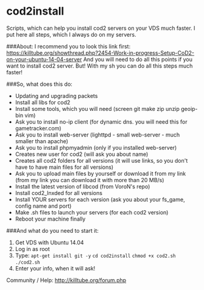 # cod2install
Scripts, which can help you install cod2 servers on your VDS much faster.
I put here all steps, which I always do on my servers.

###About:
I recommend you to look this link first:
https://killtube.org/showthread.php?2454-Work-in-progress-Setup-CoD2-on-your-ubuntu-14-04-server
And you will need to do all this points if you want to install cod2 server.
But! With my sh you can do all this steps much faster!

###So, what does this do:
- Updating and upgrading packets
- Install all libs for cod2
- Install some tools, which you will need (screen git make zip unzip geoip-bin vim)
- Ask you to install no-ip client (for dynamic dns. you will need this for gametracker.com)
- Ask you to install web-server (lighttpd - small web-server - much smaller than apache)
- Ask you to install phpmyadmin (only if you installed web-server)
- Creates new user for cod2 (will ask you about name)
- Creates all cod2 folders for all versions (it will use links, so you don't have to have main files for all versions)
- Ask you to upload main files by yourself or download it from my link (from my link you can download it with more than 20 MB/s)
- Install the latest version of libcod (from VoroN's repo)
- Install cod2_lnxded for all versions
- Install YOUR servers for each version (ask you about your fs_game, config name and port)
- Make .sh files to launch your servers (for each cod2 version)
- Reboot your machine finally

###And what do you need to start it:
1. Get VDS with Ubuntu 14.04
2. Log in as root
3. Type: 
`apt-get install git -y`
`cd cod2install`
`chmod +x cod2.sh`
`./cod2.sh`
4. Enter your info, when it will ask!

Community / Help: http://killtube.org/forum.php